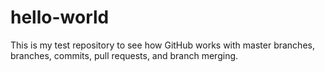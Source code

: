 # hello-world

This is my test repository to see how GitHub works with master branches, branches, commits, pull requests, and branch merging. 
